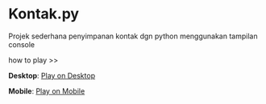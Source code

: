 # Kontak.py
Projek sederhana penyimpanan kontak dgn python menggunakan tampilan console

how to play >> 

**Desktop**: [Play on Desktop](https://replit.com/@rastong22/Kontakpy-2)

**Mobile**: [Play on Mobile](https://replit.com/@rastong22/Kontakpy-2__run.html?v=1)
